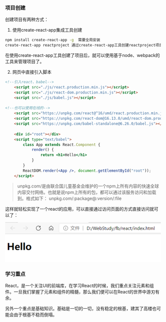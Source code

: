### 项目创建

创建项目有两种方式：

1. 使用create-react-app集成工具创建

```bash
npm install create-react-app -g  需要全局安装
create-react-app reactproject 通过create-react-app工具创建reactproject项目
```
在使用create-react-app工具创建了项目后，就可以使用基于node、webpack的工具来管理项目了。

2. 网页中直接引入脚本

```html
<!--引入react、babel-->
    <script src="./js/react.production.min.js"></script>
    <script src="./js/react-dom.production.min.js"></script>
    <script src="./js/babel.js"></script>

<!--也可以使用在线的-->
    <script src="https://unpkg.com/react@^16/umd/react.production.min.js"></script>
    <script src="https://unpkg.com/react-dom@16.13.0/umd/react-dom.production.min.js"></script>
    <script src="https://unpkg.com/babel-standalone@6.26.0/babel.js"></script>

    <div id="root"></div>
    <script type="text/babel">
        class App extends React.Component {
            render() {
                return <h1>Hello</h1>
            }
        }
        ReactDOM.render(<App />, document.getElementById("root"));
    </script>
```

> unpkg.com/是由联合国儿童基金会维护的一个npm上所有内容的快速全球内容交付网络。也就是说npm上所有的包，都可以通过该服务访问和加载到。格式如下： unpkg.com/:package@:version/:file

这样就轻松实现了一个react的应用，可以直接通过访问页面的方式直接访问就可以了：

![React项目实例](../../public/images/i8.png "React项目实例")


### 学习重点

React，是一个关注UI的前端库，在学习React的时候，我们重点关注元素和组件。一旦我们掌握了元素和组件的精髓，那么我们便可以在React的世界中游刃有余。

另外一个重点是基础知识。基础是一切的一切，没有稳定的根基，建其了高楼也可能会由于根基不稳而倒塌。
